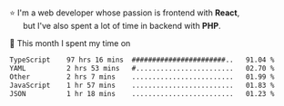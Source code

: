⭐ I'm a web developer whose passion is frontend with <b>React</b>,<br/>
&nbsp; &nbsp; &nbsp; but I've also spent a lot of time in backend with <b>PHP</b>.

📅 This month I spent my time on

<!--START_SECTION:waka-->

```txt
TypeScript    97 hrs 16 mins  #######################..   91.04 %
YAML          2 hrs 53 mins   #........................   02.70 %
Other         2 hrs 7 mins    .........................   01.99 %
JavaScript    1 hr 57 mins    .........................   01.83 %
JSON          1 hr 18 mins    .........................   01.23 %
```

<!--END_SECTION:waka-->

